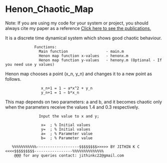 # Henon_Chaotic_Map

Note: If you are using my code for your system or project, you should always cite my paper as a reference
 <a href ="https://docs.google.com/document/d/1AbCxFoUhdOCppM8novgCdOv0F9mqYe7HlBU7yX7Svx0/edit?usp=sharing">Click here to see the publications.</a>


It is a discrete time dynamical system which shows good chaotic behaviour.
                 
                 Functions:
                   Main function                 - main.m
                   Henon map function x-values   - henonx.m
                   Henon map function y-values   - henony.m (Optional - If you need use y values)
Henon map chooses a point (x_n, y_n) and changes it to a new point as follows.

                    x_n+1 = 1 − a*x^2 + y_n 
                    y_n+1 = 1 − b*x_n 
This map depends on two parameters: a and b, and it becomes chaotic only when the parameters receive the values 1.4 and 0.3 respectively.

                   Input the value to x and y;
         
                    x=  ; % Initial values
                    y=  ; % Initial values
                    a=  ; % Parameter value
                    b=  ; % Parameter value

       %%%%%%%%%%%-------------------$$$$$$$$>>>>> BY JITHIN K C <<<<$$$$$$$$$-----------------%%%%%%%%%%%%%% 
        @@@ for any queries contact: jithinkc22@gmail.com

